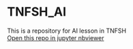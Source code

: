 # TNFSH_AI
This is a repository for AI lesson in TNFSH  
[Open this repo in jupyter nbviewer](https://nbviewer.jupyter.org/github/gnsJhenJie/TNFSH_AI/tree/master/)
